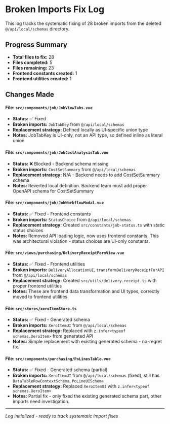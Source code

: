 # Broken Imports Fix Log

This log tracks the systematic fixing of 28 broken imports from the deleted `@/api/local/schemas` directory.

## Progress Summary

- **Total files to fix:** 28
- **Files completed:** 5
- **Files remaining:** 23
- **Frontend constants created:** 1
- **Frontend utilities created:** 1

## Changes Made

#### File: `src/components/job/JobViewTabs.vue`

- **Status:** ✅ Fixed
- **Broken imports:** `JobTabKey` from `@/api/local/schemas`
- **Replacement strategy:** Defined locally as UI-specific union type
- **Notes:** JobTabKey is UI-only, not an API type, so defined inline as literal union

#### File: `src/components/job/JobCostAnalysisTab.vue`

- **Status:** ❌ Blocked - Backend schema missing
- **Broken imports:** `CostSetSummary` from `@/api/local/schemas`
- **Replacement strategy:** N/A - Backend needs to add CostSetSummary schema
- **Notes:** Reverted local definition. Backend team must add proper OpenAPI schema for CostSetSummary

#### File: `src/components/job/JobWorkflowModal.vue`

- **Status:** ✅ Fixed - Frontend constants
- **Broken imports:** `StatusChoice` from `@/api/local/schemas`
- **Replacement strategy:** Created `src/constants/job-status.ts` with static status choices
- **Notes:** Removed API loading logic, now uses frontend constants. This was architectural violation - status choices are UI-only constants.

#### File: `src/views/purchasing/DeliveryReceiptFormView.vue`

- **Status:** ✅ Fixed - Frontend utilities
- **Broken imports:** `DeliveryAllocationUI`, `transformDeliveryReceiptForAPI` from `@/api/local/schemas`
- **Replacement strategy:** Created `src/utils/delivery-receipt.ts` with proper frontend utilities
- **Notes:** These are frontend data transformation and UI types, correctly moved to frontend utilities.

#### File: `src/stores/xeroItemStore.ts`

- **Status:** ✅ Fixed - Generated schema
- **Broken imports:** `XeroItemUI` from `@/api/local/schemas`
- **Replacement strategy:** Replaced with `z.infer<typeof schemas.XeroItem>` from generated API
- **Notes:** Simple replacement with existing generated schema - no-regret fix.

#### File: `src/components/purchasing/PoLinesTable.vue`

- **Status:** ✅ Fixed - Generated schema (partial)
- **Broken imports:** `XeroItemUI` from `@/api/local/schemas` (fixed), still has `DataTableRowContextSchema`, `PoLineUISchema`
- **Replacement strategy:** Replaced `XeroItemUI` with `z.infer<typeof schemas.XeroItem>`
- **Notes:** Partial fix - only fixed the existing generated schema part, other imports need investigation.

---

_Log initialized - ready to track systematic import fixes_
